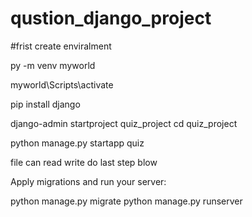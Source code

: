 # qustion_django_project

#frist create enviralment

py -m venv myworld 

myworld\Scripts\activate

pip install django

django-admin startproject quiz_project
cd quiz_project

python manage.py startapp quiz

file can read write do last step blow


Apply migrations and run your server:

python manage.py migrate
python manage.py runserver




